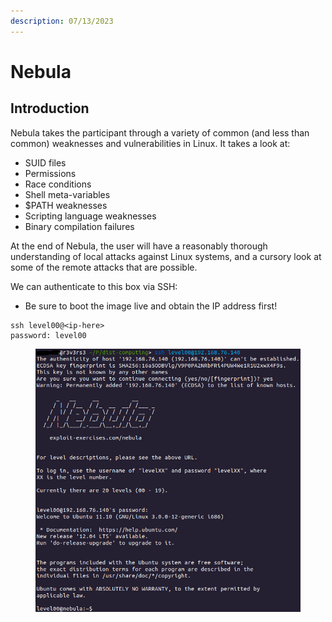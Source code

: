 ```yaml
---
description: 07/13/2023
---
```


# Nebula

## Introduction

Nebula takes the participant through a variety of common (and less than common) weaknesses and vulnerabilities in Linux. It takes a look at:

* SUID files
* Permissions
* Race conditions
* Shell meta-variables
* $PATH weaknesses
* Scripting language weaknesses
* Binary compilation failures

At the end of Nebula, the user will have a reasonably thorough understanding of local attacks against Linux systems, and a cursory look at some of the remote attacks that are possible.

We can authenticate to this box via SSH:

* Be sure to boot the image live and obtain the IP address first!

```
ssh level00@<ip-here>
password: level00
```

<figure><img src="../../.gitbook/assets/image (12).png" alt=""><figcaption></figcaption></figure>
